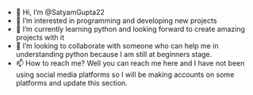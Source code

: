 - 👋 Hi, I’m @SatyamGupta22
- 👀 I’m interested in programming and developing new projects
- 🌱 I’m currently learning python and looking forward to create amazing projects with it
- 💞️ I’m looking to collaborate with someone who can help me in understanding python because I am still at beginners stage. 
- 📫 How to reach me? Well you can reach me here and I have not been using social media platforms so I will be making accounts on some platforms and update this section.

<!---
SatyamGupta22/SatyamGupta22 is a ✨ special ✨ repository because its `README.md` (this file) appears on your GitHub profile.
You can click the Preview link to take a look at your changes.
--->
